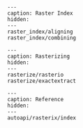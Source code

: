 ```{include} ../README.md

```

```{toctree}
---
caption: Raster Index
hidden:
---
raster_index/aligning
raster_index/combining
```

```{toctree}
---
caption: Rasterizing
hidden:
---
rasterize/rasterio
rasterize/exactextract
```

```{toctree}
---
caption: Reference
hidden:
---
autoapi/rasterix/index
```
